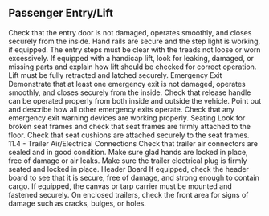 ## Passenger Entry/Lift
Check that the entry door is not damaged, operates smoothly, and closes securely from the inside. Hand rails are secure and the step light is working, if equipped.
The entry steps must be clear with the treads not loose or worn excessively. If equipped with a handicap lift, look for leaking, damaged, or missing parts and explain how lift should be checked for correct operation. Lift must be fully retracted and latched securely.
Emergency Exit
Demonstrate that at least one emergency exit is not damaged, operates smoothly, and closes securely from the inside.
Check that release handle can be operated properly from both inside and outside the vehicle. Point out and describe how all other emergency exits operate. Check that any emergency exit warning devices are working properly.
Seating Look for broken seat frames and check that seat frames are firmly attached to the floor. Check that seat cushions are attached securely to the seat frames.
11.4 - Trailer
Air/Electrical Connections Check that trailer air connectors are sealed and in good condition. Make sure glad hands are locked in place, free of damage or air leaks. Make sure the trailer electrical plug is firmly seated and locked in place.
Header Board If equipped, check the header board to see that it is secure, free of damage, and strong enough to contain cargo.
If equipped, the canvas or tarp carrier must be mounted and fastened securely. On enclosed trailers, check the front area for signs of damage such as cracks, bulges, or holes.